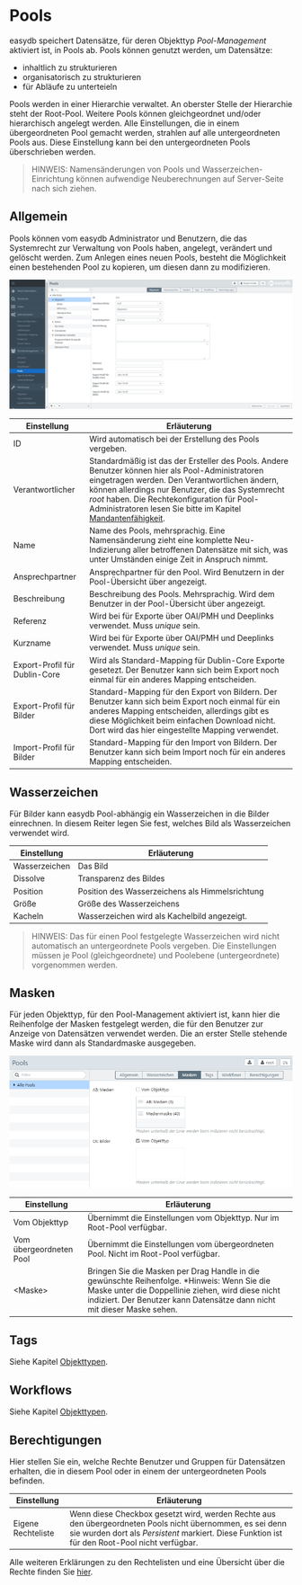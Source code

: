 # Pools

easydb speichert Datensätze, für deren Objekttyp *Pool-Management* aktiviert ist, in Pools ab. Pools können genutzt werden, um Datensätze:

* inhaltlich zu strukturieren
* organisatorisch zu strukturieren
* für Abläufe zu unterteieln

Pools werden in einer Hierarchie verwaltet. An oberster Stelle der Hierarchie steht der Root-Pool. Weitere Pools können gleichgeordnet und/oder hierarchisch angelegt werden. Alle Einstellungen, die in einem übergeordneten Pool gemacht werden, strahlen auf alle untergeordneten Pools aus. Diese Einstellung kann bei den untergeordneten Pools überschrieben werden.

> HINWEIS: Namensänderungen von Pools und Wasserzeichen-Einrichtung können aufwendige Neuberechnungen auf Server-Seite nach sich ziehen.

## Allgemein

Pools können vom easydb Administrator und Benutzern, die das Systemrecht zur Verwaltung von Pools haben, angelegt, verändert und gelöscht werden. Zum Anlegen eines neuen Pools, besteht die Möglichkeit einen bestehenden Pool zu kopieren, um diesen dann zu modifizieren.

![Pool-Management](rights_poolmanagement_de.jpg)

|Einstellung|Erläuterung|
|--|--|
|ID|Wird automatisch bei der Erstellung des Pools vergeben.|
|Verantwortlicher|Standardmäßig ist das der Ersteller des Pools. Andere Benutzer können hier als Pool-Administratoren eingetragen werden. Den Verantwortlichen ändern, können allerdings nur Benutzer, die das Systemrecht *root* haben. Die Rechtekonfiguration für Pool-Administratoren lesen Sie bitte im Kapitel [Mandantenfähigkeit](../../../tutorials/mandanten/mandanten.html).   |
|Name|Name des Pools, mehrsprachig. Eine Namensänderung zieht eine komplette Neu-Indizierung aller betroffenen Datensätze mit sich, was unter Umständen einige Zeit in Anspruch nimmt.|
|Ansprechpartner|Ansprechpartner für den Pool. Wird Benutzern in der Pool-Übersicht über <i class="fa fa-info-circle"> </i> angezeigt.|
|Beschreibung|Beschreibung des Pools. Mehrsprachig. Wird dem Benutzer in der Pool-Übersicht über <i class="fa fa-info-circle"> </i> angezeigt.|
|Referenz|Wird bei für Exporte über OAI/PMH und Deeplinks verwendet. Muss *unique* sein.|
|Kurzname|Wird bei für Exporte über OAI/PMH und Deeplinks verwendet. Muss *unique* sein.|
|Export-Profil für Dublin-Core|Wird als Standard-Mapping für Dublin-Core Exporte gesetezt. Der Benutzer kann sich beim Export noch einmal für ein anderes Mapping entscheiden.|
|Export-Profil für Bilder|Standard-Mapping für den Export von Bildern. Der Benutzer kann sich beim Export noch einmal für ein anderes Mapping entscheiden, allerdings gibt es diese Möglichkeit beim einfachen Download nicht. Dort wird das hier eingestellte Mapping verwendet.|
|Import-Profil für Bilder|Standard-Mapping für den Import von Bildern. Der Benutzer kann sich beim Import noch für ein anderes Mapping entscheiden.|


## Wasserzeichen

Für Bilder kann easydb Pool-abhängig ein Wasserzeichen in die Bilder einrechnen. In diesem Reiter legen Sie fest, welches Bild als Wasserzeichen verwendet wird.

|Einstellung|Erläuterung|
|--|--|
|Wasserzeichen|Das Bild|
|Dissolve|Transparenz des Bildes|
|Position|Position des Wasserzeichens als Himmelsrichtung|
|Größe|Größe des Wasserzeichens|
|Kacheln|Wasserzeichen wird als Kachelbild angezeigt.|

> HINWEIS: Das für einen Pool festgelegte Wasserzeichen wird nicht automatisch an untergeordnete Pools vergeben. Die Einstellungen müssen je Pool (gleichgeordnete) und Poolebene (untergeordnete) vorgenommen werden.

## Masken

Für jeden Objekttyp, für den Pool-Management aktiviert ist, kann hier die Reihenfolge der Masken festgelegt werden, die für den Benutzer zur Anzeige von Datensätzen verwendet werden. Die an erster Stelle stehende Maske wird dann als Standardmaske ausgegeben.

![*Einstellungen für Masken*](masken.png)

|Einstellung|Erläuterung|
|--|--|
|Vom Objekttyp|Übernimmt die Einstellungen vom Objekttyp. Nur im Root-Pool verfügbar.|
|Vom übergeordneten Pool|Übernimmt die Einstellungen vom übergeordneten Pool. Nicht im Root-Pool verfügbar.|
|&lt;Maske&gt;|Bringen Sie die Masken per Drag Handle in die gewünschte Reihenfolge. *Hinweis: Wenn Sie die Maske unter die Doppellinie ziehen, wird diese nicht indiziert. Der Benutzer kann Datensätze dann nicht mit dieser Maske sehen.


## Tags

Siehe Kapitel [Objekttypen](../objecttypes/objecttypes.html#tags).

## Workflows

Siehe Kapitel [Objekttypen](../objecttypes/objecttypes.html#workflows).

## Berechtigungen

Hier stellen Sie ein, welche Rechte Benutzer und Gruppen für Datensätzen erhalten, die in diesem Pool oder in einem der untergeordneten Pools befinden.

|Einstellung|Erläuterung|
|--|--|
|Eigene Rechteliste|Wenn diese Checkbox gesetzt wird, werden Rechte aus den übergeordneten Pools nicht übernommen, es sei denn sie wurden dort als *Persistent* markiert. Diese Funktion ist für den Root-Pool nicht verfügbar.|

Alle weiteren Erklärungen zu den Rechtelisten und eine Übersicht über die Rechte finden Sie [hier](../...html#Rechte).
